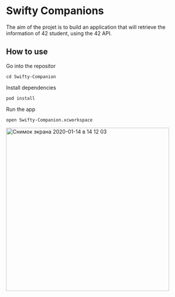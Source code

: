 # Swifty Companions

The aim of the projet is to build an application that will retrieve the information of 42 student, using the 42 API.

## How to use

Go into the repositor
```
cd Swifty-Companion
```

Install dependencies
```
pod install
```

Run the app
```
open Swifty-Companion.xcworkspace
```
<img width="445" alt="Снимок экрана 2020-01-14 в 14 12 03" src="https://imgur.com/cKFrj0X">

